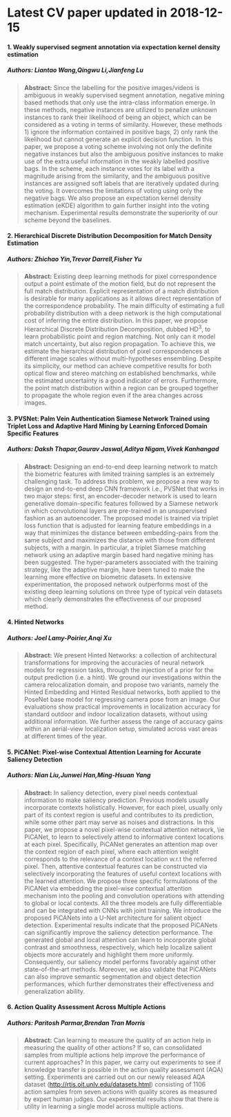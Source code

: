 # Latest CV paper updated in 2018-12-15

#### 1. Weakly supervised segment annotation via expectation kernel density   estimation
##### **Authors**: Liantao Wang,Qingwu Li,Jianfeng Lu
> **Abstract:** Since the labelling for the positive images/videos is ambiguous in weakly supervised segment annotation, negative mining based methods that only use the intra-class information emerge. In these methods, negative instances are utilized to penalize unknown instances to rank their likelihood of being an object, which can be considered as a voting in terms of similarity. However, these methods 1) ignore the information contained in positive bags, 2) only rank the likelihood but cannot generate an explicit decision function. In this paper, we propose a voting scheme involving not only the definite negative instances but also the ambiguous positive instances to make use of the extra useful information in the weakly labelled positive bags. In the scheme, each instance votes for its label with a magnitude arising from the similarity, and the ambiguous positive instances are assigned soft labels that are iteratively updated during the voting. It overcomes the limitations of voting using only the negative bags. We also propose an expectation kernel density estimation (eKDE) algorithm to gain further insight into the voting mechanism. Experimental results demonstrate the superiority of our scheme beyond the baselines.

#### 2. Hierarchical Discrete Distribution Decomposition for Match Density   Estimation
##### **Authors**: Zhichao Yin,Trevor Darrell,Fisher Yu
> **Abstract:** Existing deep learning methods for pixel correspondence output a point estimate of the motion field, but do not represent the full match distribution. Explicit representation of a match distribution is desirable for many applications as it allows direct representation of the correspondence probability. The main difficulty of estimating a full probability distribution with a deep network is the high computational cost of inferring the entire distribution. In this paper, we propose Hierarchical Discrete Distribution Decomposition, dubbed HD$^3$, to learn probabilistic point and region matching. Not only can it model match uncertainty, but also region propagation. To achieve this, we estimate the hierarchical distribution of pixel correspondences at different image scales without multi-hypotheses ensembling. Despite its simplicity, our method can achieve competitive results for both optical flow and stereo matching on established benchmarks, while the estimated uncertainty is a good indicator of errors. Furthermore, the point match distribution within a region can be grouped together to propagate the whole region even if the area changes across images.

#### 3. PVSNet: Palm Vein Authentication Siamese Network Trained using Triplet   Loss and Adaptive Hard Mining by Learning Enforced Domain Specific Features
##### **Authors**: Daksh Thapar,Gaurav Jaswal,Aditya Nigam,Vivek Kanhangad
> **Abstract:** Designing an end-to-end deep learning network to match the biometric features with limited training samples is an extremely challenging task. To address this problem, we propose a new way to design an end-to-end deep CNN framework i.e., PVSNet that works in two major steps: first, an encoder-decoder network is used to learn generative domain-specific features followed by a Siamese network in which convolutional layers are pre-trained in an unsupervised fashion as an autoencoder. The proposed model is trained via triplet loss function that is adjusted for learning feature embeddings in a way that minimizes the distance between embedding-pairs from the same subject and maximizes the distance with those from different subjects, with a margin. In particular, a triplet Siamese matching network using an adaptive margin based hard negative mining has been suggested. The hyper-parameters associated with the training strategy, like the adaptive margin, have been tuned to make the learning more effective on biometric datasets. In extensive experimentation, the proposed network outperforms most of the existing deep learning solutions on three type of typical vein datasets which clearly demonstrates the effectiveness of our proposed method.

#### 4. Hinted Networks
##### **Authors**: Joel Lamy-Poirier,Anqi Xu
> **Abstract:** We present Hinted Networks: a collection of architectural transformations for improving the accuracies of neural network models for regression tasks, through the injection of a prior for the output prediction (i.e. a hint). We ground our investigations within the camera relocalization domain, and propose two variants, namely the Hinted Embedding and Hinted Residual networks, both applied to the PoseNet base model for regressing camera pose from an image. Our evaluations show practical improvements in localization accuracy for standard outdoor and indoor localization datasets, without using additional information. We further assess the range of accuracy gains within an aerial-view localization setup, simulated across vast areas at different times of the year.

#### 5. PiCANet: Pixel-wise Contextual Attention Learning for Accurate Saliency   Detection
##### **Authors**: Nian Liu,Junwei Han,Ming-Hsuan Yang
> **Abstract:** In saliency detection, every pixel needs contextual information to make saliency prediction. Previous models usually incorporate contexts holistically. However, for each pixel, usually only part of its context region is useful and contributes to its prediction, while some other part may serve as noises and distractions. In this paper, we propose a novel pixel-wise contextual attention network, \ie PiCANet, to learn to selectively attend to informative context locations at each pixel. Specifically, PiCANet generates an attention map over the context region of each pixel, where each attention weight corresponds to the relevance of a context location w.r.t the referred pixel. Then, attentive contextual features can be constructed via selectively incorporating the features of useful context locations with the learned attention. We propose three specific formulations of the PiCANet via embedding the pixel-wise contextual attention mechanism into the pooling and convolution operations with attending to global or local contexts. All the three models are fully differentiable and can be integrated with CNNs with joint training. We introduce the proposed PiCANets into a U-Net architecture for salient object detection. Experimental results indicate that the proposed PiCANets can significantly improve the saliency detection performance. The generated global and local attention can learn to incorporate global contrast and smoothness, respectively, which help localize salient objects more accurately and highlight them more uniformly. Consequently, our saliency model performs favorably against other state-of-the-art methods. Moreover, we also validate that PiCANets can also improve semantic segmentation and object detection performances, which further demonstrates their effectiveness and generalization ability.

#### 6. Action Quality Assessment Across Multiple Actions
##### **Authors**: Paritosh Parmar,Brendan Tran Morris
> **Abstract:** Can learning to measure the quality of an action help in measuring the quality of other actions? If so, can consolidated samples from multiple actions help improve the performance of current approaches? In this paper, we carry out experiments to see if knowledge transfer is possible in the action quality assessment (AQA) setting. Experiments are carried out on our newly released AQA dataset (http://rtis.oit.unlv.edu/datasets.html) consisting of 1106 action samples from seven actions with quality scores as measured by expert human judges. Our experimental results show that there is utility in learning a single model across multiple actions.